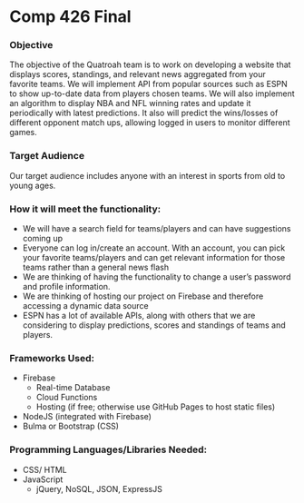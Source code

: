 # Comp 426 Final
### Objective
The objective of the Quatroah team is to work on developing a website that displays scores, standings, and relevant news aggregated from your favorite teams. We will implement API from popular sources such as ESPN to show up-to-date data from players chosen teams. We will also implement an algorithm to display NBA and NFL winning rates and update it periodically with latest predictions. It also will predict the wins/losses of different opponent match ups, allowing logged in users to monitor different games.

### Target Audience
Our target audience includes anyone with an interest in sports from old to young ages.

### How it will meet the functionality:
- We will have a search field for teams/players and can have suggestions coming up
- Everyone can log in/create an account. With an account, you can pick your favorite teams/players and can get relevant information for those teams rather than a general news flash
- We are thinking of having the functionality to change a user’s password and profile information.
- We are thinking of hosting our project on Firebase and therefore accessing a dynamic data source
- ESPN has a lot of available APIs, along with others that we are considering to display predictions, scores and standings of teams and players.

### Frameworks Used:
- Firebase
	- Real-time Database
	- Cloud Functions
	- Hosting (if free; otherwise use GitHub Pages to host static files)
- NodeJS (integrated with Firebase)
- Bulma or Bootstrap (CSS)

### Programming Languages/Libraries Needed:
- CSS/ HTML
- JavaScript
  - jQuery, NoSQL, JSON, ExpressJS

